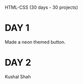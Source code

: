 HTML-CSS (30 days - 30 projects)
<br>
<h1>DAY 1</h1>
<p>Made a neon themed button.</p>
<h1>DAY 2</h1>

Kushal Shah
